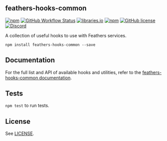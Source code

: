 ## feathers-hooks-common

[![npm](https://img.shields.io/npm/v/feathers-hooks-common)](https://www.npmjs.com/package/feathers-hooks-common)
[![GitHub Workflow Status](https://img.shields.io/github/workflow/status/feathersjs-ecosystem/feathers-hooks-common/CI/master)](https://github.com/feathersjs-ecosystem/feathers-hooks-common/actions/workflows/nodejs.yml?query=branch%3Amaster)
[![libraries.io](https://img.shields.io/librariesio/release/npm/feathers-hooks-common)](https://libraries.io/npm/feathers-hooks-common)
[![npm](https://img.shields.io/npm/dm/feathers-hooks-common)](https://www.npmjs.com/package/feathers-hooks-common)
[![GitHub license](https://img.shields.io/github/license/feathersjs-ecosystem/feathers-hooks-common)](https://github.com/feathersjs-ecosystem/feathers-hooks-common/blob/master/LICENSE)
[![Discord](https://badgen.net/badge/icon/discord?icon=discord&label)](https://discord.gg/qa8kez8QBx)

A collection of useful hooks to use with Feathers services.

```
npm install feathers-hooks-common --save
```

## Documentation

For the full list and API of available hooks and utilities, refer to the [feathers-hooks-common documentation](https://hooks-common.feathersjs.com/overview.html). 

## Tests

`npm test` to run tests.

## License

See [LICENSE](LICENSE).

